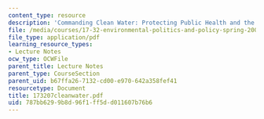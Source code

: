 ```yaml
---
content_type: resource
description: 'Commanding Clean Water: Protecting Public Health and the Aquatic Environment'
file: /media/courses/17-32-environmental-politics-and-policy-spring-2003/787bb6299b8d96f1ff5dd011607b76b6_173207cleanwater.pdf
file_type: application/pdf
learning_resource_types:
- Lecture Notes
ocw_type: OCWFile
parent_title: Lecture Notes
parent_type: CourseSection
parent_uid: b67ffa26-7132-cd00-e970-642a358fef41
resourcetype: Document
title: 173207cleanwater.pdf
uid: 787bb629-9b8d-96f1-ff5d-d011607b76b6
---
```

